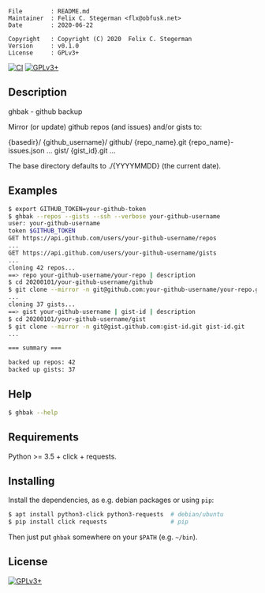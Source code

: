 <!-- {{{1 -->

    File        : README.md
    Maintainer  : Felix C. Stegerman <flx@obfusk.net>
    Date        : 2020-06-22

    Copyright   : Copyright (C) 2020  Felix C. Stegerman
    Version     : v0.1.0
    License     : GPLv3+

<!-- }}}1 -->

[![CI](https://github.com/obfusk/ghbak/workflows/CI/badge.svg)](https://github.com/obfusk/ghbak/actions?query=workflow%3ACI)
[![GPLv3+](https://img.shields.io/badge/license-GPLv3+-blue.svg)](https://www.gnu.org/licenses/gpl-3.0.html)

## Description

ghbak - github backup

Mirror (or update) github repos (and issues) and/or gists to:

{basedir}/
  {github_username}/
    github/
      {repo_name}.git
      {repo_name}-issues.json
      ...
    gist/
      {gist_id}.git
      ...

The base directory defaults to ./{YYYYMMDD} (the current date).

## Examples

```bash
$ export GITHUB_TOKEN=your-github-token
$ ghbak --repos --gists --ssh --verbose your-github-username
user: your-github-username
token $GITHUB_TOKEN
GET https://api.github.com/users/your-github-username/repos
...
GET https://api.github.com/users/your-github-username/gists
...
cloning 42 repos...
==> repo your-github-username/your-repo | description
$ cd 20200101/your-github-username/github
$ git clone --mirror -n git@github.com:your-github-username/your-repo.git your-repo.git
...
cloning 37 gists...
==> gist your-github-username | gist-id | description
$ cd 20200101/your-github-username/gist
$ git clone --mirror -n git@gist.github.com:gist-id.git gist-id.git
...

=== summary ===

backed up repos: 42
backed up gists: 37
```

## Help

```bash
$ ghbak --help
```

## Requirements

Python >= 3.5 + click + requests.

## Installing

Install the dependencies, as e.g. debian packages or using `pip`:

```bash
$ apt install python3-click python3-requests  # debian/ubuntu
$ pip install click requests                  # pip
```

Then just put `ghbak` somewhere on your `$PATH` (e.g. `~/bin`).

## License

[![GPLv3+](https://www.gnu.org/graphics/gplv3-127x51.png)](https://www.gnu.org/licenses/gpl-3.0.html)

<!-- vim: set tw=70 sw=2 sts=2 et fdm=marker : -->
